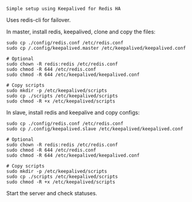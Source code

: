 `Simple setup using Keepalived for Redis HA`

Uses redis-cli for failover.


In master, install redis, keepalived, clone and copy the files:

```
sudo cp ./config/redis.conf /etc/redis.conf
sudo cp /.config/keepalived.master /etc/keepalived/keepalived.conf

# Optional
sudo chown -R redis:redis /etc/redis.conf
sudo chmod -R 644 /etc/redis.conf
sudo chmod -R 644 /etc/keepalived/keepalived.conf

# Copy scripts
sudo mkdir -p /etc/keepalived/scripts
sudo cp ./scripts /etc/keepalived/scripts
sudo chmod -R +x /etc/keepalived/scripts

```


In slave, install redis and keepalive and copy configs:

```
sudo cp ./config/redis.conf /etc/redis.conf
sudo cp /.config/keepalived.slave /etc/keepalived/keepalived.conf

# Optional
sudo chown -R redis:redis /etc/redis.conf
sudo chmod -R 644 /etc/redis.conf
sudo chmod -R 644 /etc/keepalived/keepalived.conf

# Copy scripts
sudo mkdir -p /etc/keepalived/scripts
sudo cp ./scripts /etc/keepalived/scripts
sudo chmod -R +x /etc/keepalived/scripts

```

Start the server and check statuses.
